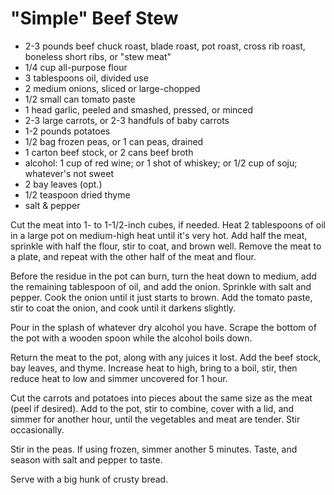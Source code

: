 "Simple" Beef Stew
==================

- 2-3 pounds beef chuck roast, blade roast, pot roast, cross rib roast, boneless short ribs, or "stew meat"
- 1/4 cup all-purpose flour
- 3 tablespoons oil, divided use
- 2 medium onions, sliced or large-chopped
- 1/2 small can tomato paste
- 1 head garlic, peeled and smashed, pressed, or minced
- 2-3 large carrots, or 2-3 handfuls of baby carrots
- 1-2 pounds potatoes
- 1/2 bag frozen peas, or 1 can peas, drained
- 1 carton beef stock, or 2 cans beef broth
- alcohol: 1 cup of red wine; or 1 shot of whiskey; or 1/2 cup of soju; whatever's not sweet
- 2 bay leaves (opt.)
- 1/2 teaspoon dried thyme
- salt & pepper

Cut the meat into 1- to 1-1/2-inch cubes, if needed. Heat 2 tablespoons of oil in a large pot on medium-high heat until it's very hot. Add half the meat, sprinkle with half the flour, stir to coat, and brown well. Remove the meat to a plate, and repeat with the other half of the meat and flour.

Before the residue in the pot can burn, turn the heat down to medium, add the remaining tablespoon of oil, and add the onion. Sprinkle with salt and pepper. Cook the onion until it just starts to brown. Add the tomato paste, stir to coat the onion, and cook until it darkens slightly.

Pour in the splash of whatever dry alcohol you have. Scrape the bottom of the pot with a wooden spoon while the alcohol boils down.

Return the meat to the pot, along with any juices it lost. Add the beef stock, bay leaves, and thyme. Increase heat to high, bring to a boil, stir, then reduce heat to low and simmer uncovered for 1 hour.

Cut the carrots and potatoes into pieces about the same size as the meat (peel if desired). Add to the pot, stir to combine, cover with a lid, and simmer for another hour, until the vegetables and meat are tender. Stir occasionally.

Stir in the peas. If using frozen, simmer another 5 minutes. Taste, and season with salt and pepper to taste.

Serve with a big hunk of crusty bread.
